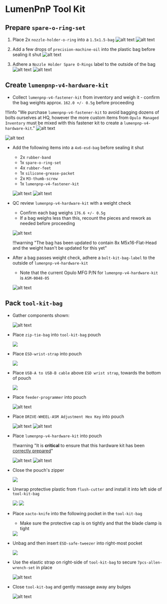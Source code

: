 # LumenPnP Tool Kit

## Prepare `spare-o-ring-set`

1. Place 2x `nozzle-holder-o-ring` into a `1.5x1.5-bag`
![alt text](img/or1.JPG)
![alt text](img/or2.JPG)

2. Add a few drops of `precision-machine-oil` into the plastic bag before sealing it shut
![alt text](img/or3.JPG)

3. Adhere a `Nozzle Holder Spare O-Rings` label to the outside of the bag
![alt text](img/or4.JPG)
![alt text](img/or5.JPG)

## Create `lumenpnp-v4-hardware-kit`

* Collect `lumenpnp-v4-fastener-kit` from inventory and weigh it - confirm the bag weights approx. `162.0 +/- 0.5g` before proceeding

!!!info "We purchase `lumenpnp-v4-fastener-kit` to avoid bagging dozens of bolts ourselves at HQ, however the more custom items from `Opulo Managed Inventory` must be mixed with this fastener kit to create a `lumenpnp-v4-hardware-kit`."
	![alt text](img/tool-kit-bag-v4-14.JPG)


![alt text](img/tool-kit-bag-v4-1.JPG)

* Add the following items into a `4x6-esd-bag` before sealing it shut
	* 2x `rubber-band`
	* 1x `spare-o-ring-set`
	* 4x `rubber-feet`
	* 1x `silicone-grease-packet`
	* 2x `M3-thumb-screw`
	* 1x `lumenpnp-v4-fastener-kit`

	![alt text](img/tool-kit-bag-v4-15.JPG)
	![alt text](img/tool-kit-bag-v4-4.JPG)

* QC review `lumenpnp-v4-hardware-kit` with a weight check
	* Confirm each bag weighs `176.6 +/- 0.5g`
	* If a bag weighs less than this, recount the pieces and rework as needed before proceeding

	![alt text](img/tool-kit-bag-v4-8.png)

	!!!warning "The bag has been updated to contain 8x M5x16-Flat-Head and the weight hasn't be updated for this yet"

* After a bag passes weight check, adhere a `bolt-kit-bag-label` to the outside of `lumenpnp-v4-hardware-kit`
	* Note that the current Opulo MFG P/N for `lumenpnp-v4-hardware-kit` is `ASM-0048-05`
	
	![alt text](img/tool-kit-bag-v4-5.JPG)

## Pack `tool-kit-bag`

* Gather components shown:

	![alt text](img/tool-kit-bag-v4-6.JPG)

* Place `zip-tie-bag` into `tool-kit-bag` pouch

	<img src="img/image3.png"/>

* Place `ESD-wrist-strap` into pouch

	<img src="img/image13.png"/>

* Place `USB-A to USB-B cable` above `ESD wrist strap`, towards the bottom of pouch

	<img src="img/image6.png"/>

* Place `feeder-programmer` into pouch

	![alt text](img/tool-kit-bag-v4-2.JPG)

* Place `DRIVE-WHEEL-ASM Adjustment Hex Key` into pouch

	![alt text](img/tool-kit-bag-v4-3.JPG)
	![alt text](img/tool-kit-bag-v4-7.JPG)

* Place `lumenpnp-v4-hardware-kit` into pouch

	!!!warning "It is **critical** to ensure that this hardware kit has been [correctly prepared](#create-lumenpnp-v4-hardware-kit)"

	![alt text](img/tool-kit-bag-v4-13.JPG)
	![alt text](img/tool-kit-bag-v4-12.JPG)

* Close the pouch's zipper

	<img src="img/image10.png"/>

* Unwrap protective plastic from `flush-cutter` and install it into left side of `tool-kit-bag`

	<img src="img/image5.png"/>

	<img src="img/image11.png"/>

* Place `xacto-knife` into the following pocket in the `tool-kit-bag`

	* Make sure the protective cap is on tightly and that the blade clamp is tight

	<img src="img/image14.png"/>

* Unbag and then insert `ESD-safe-tweezer` into right-most pocket

	<img src="img/image2.png"/>

* Use the elastic strap on right-side of `tool-kit-bag` to secure `7pcs-allen-wrench-set` in place

	![alt text](img/tool-kit-bag-v4-9.JPG)

* Close `tool-kit-bag` and gently massage away any bulges

	![alt text](img/tool-kit-bag-v4-10.JPG)
